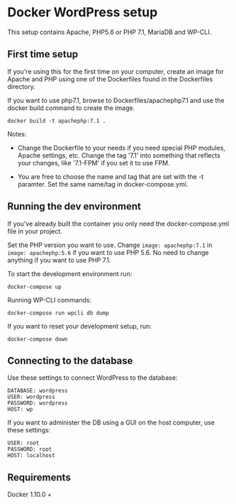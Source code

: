 # Docker WordPress setup

This setup contains Apache, PHP5.6 or PHP 7.1, MariaDB and WP-CLI.

## First time setup

If you're using this for the first time on your computer, create an image for Apache and PHP using one of the Dockerfiles found in the Dockerfiles directory.

If you want to use php7.1, browse to Dockerfiles/apachephp7.1 and use the docker build command to create the image.

`docker build -t apachephp:7.1 .`

Notes: 

* Change the Dockerfile to your needs if you need special PHP modules, Apache settings, etc. Change the tag '7.1' into something that reflects your changes, like '7.1-FPM' if you set it to use FPM.

* You are free to choose the name and tag that are set with the -t paramter. Set the same name/tag in docker-compose.yml.

## Running the dev environment

If you've already built the container you only need the docker-compose.yml file in your project.

Set the PHP version you want to use. Change `image: apachephp:7.1` in `image: apachephp:5.6` if you want to use PHP 5.6. No need to change anything if you want to use PHP 7.1.

To start the development environment run:

`docker-compose up`

Running WP-CLI commands:

`docker-compose run wpcli db dump`

If you want to reset your development setup, run:

`docker-compose down`

## Connecting to the database

Use these settings to connect WordPress to the database:

```
DATABASE: wordpress
USER: wordpress
PASSWORD: wordpress
HOST: wp
```

If you want to administer the DB using a GUI on the host computer, use these settings:

```
USER: root
PASSWORD: root
HOST: localhost
```

## Requirements
Docker 1.10.0 +